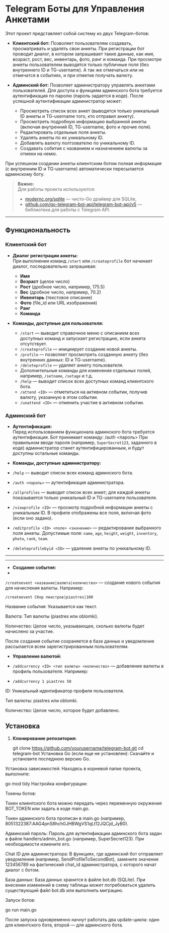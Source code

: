 # Telegram Боты для Управления Анкетами

Этот проект представляет собой систему из двух Telegram-ботов:

- **Клиентский бот:** Позволяет пользователям создавать, просматривать и удалять свои анкеты. При регистрации бот проводит диалог, в котором запрашивает такие данные, как имя, возраст, рост, вес, инвентарь, фото, ранг и команда. При просмотре анкеты пользователем выводятся только публичные поля (без внутреннего ID и TG-username). А так же отмечаться или не отмечатся в событиях, и при отметке получать валюту.

- **Админский бот:** Позволяет администратору управлять анкетами пользователей. Для доступа к функциям админского бота требуется аутентификация по паролю (пароль задается в коде). После успешной аутентификации администратор может:
  - Просмотреть список всех анкет (выводятся только уникальный ID анкеты и TG-username того, кто отправил анкету).
  - Просмотреть подробную информацию выбранной анкеты (включая внутренний ID, TG-username, фото и прочие поля).
  - Редактировать отдельные поля анкеты.
  - Удалять анкеты по их уникальному ID.
  - Добавлять валюту полтзователю по уникальному ID.
  - Создавать собития с названием и назначением валюты за отмеки на немю.


При успешном создании анкеты клиентским ботом полная информация (с внутренним ID и TG-username) автоматически пересылается админскому боту.

> **Важно:**  
> Для работы проекта используются:
> - [modernc.org/sqlite](https://pkg.go.dev/modernc.org/sqlite) — чисто-Go драйвер для SQLite,  
> - [github.com/go-telegram-bot-api/telegram-bot-api/v5](https://pkg.go.dev/github.com/go-telegram-bot-api/telegram-bot-api/v5) — библиотека для работы с Telegram API.

---

## Функциональность

### Клиентский бот

- **Диалог регистрации анкеты:**  
  При выполнении команд `/start` или `/createprofile` бот начинает диалог, последовательно запрашивая:
  - **Имя**
  - **Возраст** (целое число)
  - **Рост** (дробное число, например, 175.5)
  - **Вес** (дробное число, например, 70.2)
  - **Инвентарь** (текстовое описание)
  - **Фото** (file_id или URL изображения)
  - **Ранг**
  - **Команда**

- **Команды, доступные для пользователя:**
  - `/start` — выводит справочное меню с описанием всех доступных команд и запускает регистрацию, если анкета отсутствует.
  - `/createprofile` — инициирует создание новой анкеты.
  - `/profile` — позволяет просмотреть созданную анкету (без внутренних данных: ID и TG-username).
  - `/deleteprofile` — удаляет анкету пользователя.
  - Дополнительные команды для изменения отдельных полей, например, `/setname`, `/setage` и т.д.
  - `/help` — выводит список всех доступных команд клиентского бота.
  - `/attend <ID>` — отметиться на активном событии, получив валюту, указанную в этом событии.
  - `/unattend <ID>` — отменить участие в активном событии.



### Админский бот

- **Аутентификация:**  
  Перед использованием функционала админского бота требуется аутентификация. Бот принимает команду:
/auth <пароль>
При правильном вводе пароля (например, `SuperSecret123`, заданного в коде) администратор станет аутентифицированным, и будут доступны остальные команды.

- **Команды, доступные администратору:**
- `/help` — выводит список всех команд админского бота.
- `/auth <пароль>` — аутентификация администратора.
- `/allprofiles` — выводит список всех анкет; для каждой анкеты показывается только уникальный ID и TG-username пользователя.
- `/viewprofile <ID>` — просмотр подробной информации анкеты с уникальным ID. В профиле отображены все поля, включая фото (если оно задано).
- `/editprofile <ID> <поле> <значение>` — редактирование выбранного поля анкеты. Допустимые поля: `name`, `age`, `height`, `weight`, `inventory`, `photo`, `rank`, `team`.
- `/deleteprofilebyid <ID>` — удаление анкеты по уникальному ID.

---

---
- **Создание события:**
- 
`/createevent <название|валюта|количество>` — создание нового события для начисления валюты. Например:

`/createevent Сбор пиастров|piastres|100`

Название события: Указывается как текст.

Валюта: Тип валюты (piastres или oblomki).

Количество: Целое число, указывающее, сколько валюты будет начислено за участие.

После создания событие сохраняется в базе данных и уведомление рассылается всем зарегистрированным пользователям.

- **Управление валютой:**
- `/addcurrency <ID> <тип валюты> <количество>` — добавление валюты в профиль пользователя. Например:

- `/addcurrency 1 piastres 50`

ID: Уникальный идентификатор профиля пользователя.

Тип валюты: piastres или oblomki.

Количество: Целое число, которое будет добавлено.

## Установка

1. **Клонирование репозитория:**

   git clone https://github.com/yourusername/telegram-bot.git
   cd telegram-bot
Установка Go (если еще не установлен): Скачайте и установите последнюю версию Go.

Установка зависимостей: Находясь в корневой папке проекта, выполните:


go mod tidy
Настройка конфигурации:

Токены ботов:

Токен клиентского бота можно передать через переменную окружения BOT_TOKEN или задать в коде main.go.

Токен админского бота прописан в main.go (например, 8051322387:AAG4pnS8hch0JHBWgVS1qLt12JQCjd_JyB0).

Админский пароль: Пароль для аутентификации админского бота задан в файле handlers/admin_bot.go (например, SuperSecret123). При необходимости измените его.

Chat ID для администратора: В функциях, где админский бот отправляет уведомления (например, SendProfileToSecondBot), замените значение 123456789 на фактический chat_id администратора, с которого начат диалог с ботом.

База данных: База данных хранится в файле bot.db (SQLite). При внесении изменений в схему таблицы может потребоваться удалить существующий файл bot.db или выполнить миграцию.

Запуск ботов:


go run main.go

После запуска одновременно начнут работать два update-цикла: один для клиентского бота, второй — для админского бота.

